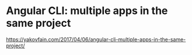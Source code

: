 # Angular CLI: multiple apps in the same project

https://yakovfain.com/2017/04/06/angular-cli-multiple-apps-in-the-same-project/
